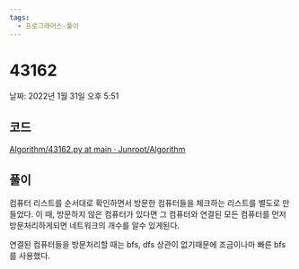 ```yaml
---
tags:
  - 프로그래머스-풀이
---
```

# 43162

날짜: 2022년 1월 31일 오후 5:51

## 코드

[Algorithm/43162.py at main · Junroot/Algorithm](https://github.com/Junroot/Algorithm/blob/main/programmers/43162.py)

## 풀이

컴퓨터 리스트를 순서대로 확인하면서 방문한 컴퓨터들을 체크하는 리스트를 별도로 만들었다. 이 때, 방문하지 않은 컴퓨터가 있다면 그 컴퓨터와 연결된 모든 컴퓨터를 먼저 방문처리하게되면 네트워크의 개수를 알수 있게된다.

연결된 컴퓨터들을 방문처리할 때는 bfs, dfs 상관이 없기때문에 조금이나마 빠른 bfs를 사용했다.